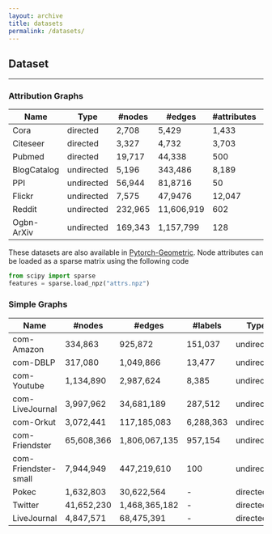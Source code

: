 ```yaml
---
layout: archive
title: datasets
permalink: /datasets/
---
```

## Dataset
---

### Attribution Graphs

| Name  | Type      | #nodes    | #edges | #attributes  | #labels | URL       | 
|-------  |---------  |---------  |---------|-----------  |---------  |---------  |
|Cora | directed|2,708|5,429|1,433| 7| [[raw]](https://linqs.soe.ucsc.edu/data)|
|Citeseer| directed|3,327|4,732|3,703| 6| [[raw]](https://linqs.soe.ucsc.edu/data)|
|Pubmed| directed|19,717|44,338|500| 3| [[raw]](https://linqs.soe.ucsc.edu/data) |
|BlogCatalog| undirected|5,196|343,486| 8,189| 6| [[raw]](https://github.com/mengzaiqiao/CAN/tree/master/data) |
|PPI| undirected|56,944|81,8716|50| 121| [[raw]](https://snap.stanford.edu/graphsage/) |
|Flickr| undirected|7,575|47,9476|12,047| 9| [[raw]](https://github.com/mengzaiqiao/CAN/tree/master/data) |
|Reddit| undirected|  232,965 |  11,606,919 | 602 | 41 | [[raw]](https://drive.google.com/drive/folders/1zycmmDES39zVlbVCYs88JTJ1Wm5FbfLz) |
|Ogbn-ArXiv| undirected| 169,343 | 1,157,799 | 128 | 40 | [[raw]](https://drive.google.com/drive/folders/1zycmmDES39zVlbVCYs88JTJ1Wm5FbfLz) |

<!--
|Facebook| undirected|4039|88234|1283| 193| [[raw]](https://snap.stanford.edu/data/ego-Facebook.html) |
|Yelp| undirected|  716847 | 6,977,410 | 300 | 100 | [[raw]](https://drive.google.com/drive/folders/1zycmmDES39zVlbVCYs88JTJ1Wm5FbfLz)|
|Twitter| directed|81306|1768149|216839| 4065| [[raw]](https://snap.stanford.edu/data/ego-Twitter.html)|
|Amazon2M| undirected| 2449029 | 61859140 | 100 | 47 | [[raw]](https://github.com/google-research/google-research/tree/master/cluster_gcn) [[raw]](https://ogb.stanford.edu/docs/nodeprop/#ogbn-products) |
|Google+| directed|107614|13673453|15907| 468| [[raw]](https://snap.stanford.edu/data/ego-Gplus.html) |
|TWeibo| directed| 2320895| 50655143| 1657| 8| [[raw]](https://www.kaggle.com/c/kddcup2012-track1) |
|MAG| directed| 59249719| 978147253| 2000| 100| [[raw]](http://ma-graph.org/rdf-dumps/) |
|MAG-SC| directed|10541560| 265219994 |2784240 | 8 | [[raw]](https://figshare.com/articles/dataset/mag_scholar/12696653)|
|Wiki |directed|2405|17981|4973| 19| [[raw]](https://github.com/thunlp/TADW/tree/master/wiki)|
!-->

These datasets are also available in [Pytorch-Geometric](https://pytorch-geometric.readthedocs.io/en/latest/modules/datasets.html#torch_geometric.datasets.AttributedGraphDataset). Node attributes can be loaded as a sparse matrix using the following code
```python
from scipy import sparse
features = sparse.load_npz("attrs.npz")
```



### Simple Graphs 
| Name    | #nodes    | #edges    | #labels | Type        | URL       | 
|-------  |---------  |---------  |---------|-----------  |---------  |
| com-Amazon |  334,863 |  925,872  |   151,037    | undirected  | [[raw]](https://snap.stanford.edu/data/com-Amazon.html) | 
| com-DBLP | 317,080  |  1,049,866  |   13,477    | undirected  | [[raw]](https://snap.stanford.edu/data/com-DBLP.html) | 
| com-Youtube | 1,134,890   | 2,987,624   | 8,385      | undirected  | [[raw]](https://snap.stanford.edu/data/com-Youtube.html) | 
|com-LiveJournal  | 3,997,962 | 34,681,189 |  287,512   |  undirected  |  [[raw]](https://snap.stanford.edu/data/com-LiveJournal.html)         | 
| com-Orkut   | 3,072,441   | 117,185,083 | 6,288,363    | undirected  | [[raw]](https://snap.stanford.edu/data/com-Orkut.html) |
|com-Friendster | 65,608,366  | 1,806,067,135 |   957,154  |  undirected  | [[raw]](https://snap.stanford.edu/data/com-Friendster.html)|
|com-Friendster-small | 7,944,949  | 447,219,610 |  100  |  undirected  | [[raw]](https://snap.stanford.edu/data/com-Friendster.html) [[raw]](https://graphvite.io/docs/latest/api/dataset.html)  |
|Pokec    | 1,632,803 | 30,622,564|    -    |   directed  |  [[raw]](https://snap.stanford.edu/data/soc-Pokec.html)        | 
|Twitter  | 41,652,230  | 1,468,365,182|    -    | directed    | [[raw]](http://law.di.unimi.it/webdata/twitter-2010/) |
|LiveJournal  | 4,847,571 | 68,475,391 |  -    |  directed  |  [[raw]](https://snap.stanford.edu/data/soc-LiveJournal1.html)          | 


<!--
| PPI |  3,890  |   76,584 | 50  | undirected  | [[raw]](https://github.com/xptree/LightNE) [[raw]](http://snap.stanford.edu/node2vec/) | 
| Blogcatalog3 |  10,312  |  333,983   | 39  | undirected  | [[raw]](https://github.com/xptree/LightNE) [[raw]](http://leitang.net/code/social-dimension/data/blogcatalog.mat) | 
| Flickr |  80,513 |  5,899,882  |   195    | undirected  | [[raw]](https://github.com/xptree/LightNE) [[raw]](http://leitang.net/code/social-dimension/data/flickr.mat) | 
| TWeibo  | 2,320,895   | 50,655,143  | 100     | directed    | [[raw]](https://www.kaggle.com/c/kddcup2012-track1) |
|In-2004  | 1,382,908 | 16,539,643|    -    |   directed  |  [[raw]](http://law.di.unimi.it/webdata/in-2004/)   | 
|DBLP     | 5,425,963 | 17,298,032|    -    |   undirected|  [[raw]](http://konect.uni-koblenz.de/networks/dblp-author)         | 
|IT-2004  | 41,291,594  | 1,135,718,909  |   -      |  directed  |  [[raw]](http://law.di.unimi.it/webdata/it-2004/) | 
|OAG | 67,768,244  | 895,368,962 |   19  |  undirected  | [[raw]](https://github.com/xptree/LightNE)  |
|UK-2007 | 105,896,555 | 3,738,733,648|    -    |   directed  |  [[raw]](http://law.di.unimi.it/webdata/uk-2007-05/)    | 
|UK-union | 133,633,040 | 5,475,109,924|    -    |   directed  |  [[raw]](http://law.di.unimi.it/webdata/uk-union-2006-06-2007-05/)     | 
|ClueWeb12| 978,408,098 | 42,574,107,469 | - | directed | [[raw]](http://law.di.unimi.it/webdata/clueweb12/) |
|ClueWeb09| 1,684,868,322| 7,939,635,651|    -    |  directed  |   [[raw]](http://www.lemurproject.org/clueweb09.php/)       | 
!-->



<!--

### Bipartite Graphs (http://konect.cc/)


| Name    |     \|U\|   |    \|V\|    |   \|E\|   | URL       | 
|-------  |---------  |---------  |---------|---------  |
|  Avito  |  27736    |  16589    | 67029   |[[raw]](https://www.kaggle.com/c/avito-context-ad-clicks/data)  |
|  AOL    |   4811647 |  1632788  | 10741954|[[raw]](http://www.ccc.ipt.pt/~ricardo/experiments/AOL_DS.html)  |
|  DBLP   |  6001     |  1524     |  29257  |[[raw]](https://github.com/clhchtcjj/BiNE/tree/master/data/dblp) |
|  Movielens-1M  |   6040        |   3706        |  1000210 |[[raw]](https://grouplens.org/datasets/movielens/) |
|  KDDCup2012  |  255170  | 1848114  | 2766394 |[[raw]](https://www.kaggle.com/c/kddcup2012-track2) |
|  Last.fm     | 359349  |  160168  | 17559531 |[[raw]](http://ocelma.net/MusicRecommendationDataset/lastfm-360K.html)  |
|  Amazon-games | 826767  |  50210 | 1324754 |[[raw]](http://deepyeti.ucsd.edu/jianmo/amazon/)  |
|  DBLP    | 6,001  | 1,308 | 29,256  | [[raw]](https://github.com/clhchtcjj/BiNE/tree/master/data/dblp) |
| Wikipedia     | 15,000  |  3,214 | 64,095  | [[raw]](https://github.com/clhchtcjj/BiNE/tree/master/data/wiki)  |
|   Pinterest   | 55,187  | 9,916  | 1,500,809  | [[raw]](https://github.com/hexiangnan/neural_collaborative_filtering/tree/master/Data) |
|   Yelp   |  31,668 | 38,048  | 1,561,406  | [[raw]](https://github.com/kuandeng/LightGCN/tree/master/Data/yelp2018) |
|  MovieLens-10M    |  69,878 | 10,677  |  10,000,054 | [[raw]](https://grouplens.org/datasets/movielens/)  |
|  Last.fm    | 359,349  | 160,168  | 17,559,530 | [[raw]](http://ocelma.net/MusicRecommendationDataset/lastfm-360K.html) |
|   MIND   | 876,956  | 97,509  | 18,149,915  | [[raw]](https://msnews.github.io/)  |
|  Netflix    | 480,189  | 17,770  | 100,480,507  | [[raw]](https://academictorrents.com/details/9b13183dc4d60676b773c9e2cd6de5e5542cee9a)|
|   Orkut   | 2,783,196  | 8,730,857  | 327,037,487  | [[raw]](https://networkrepository.com/aff-orkut-user2groups.php) |
|  MAG    | 10,541,560  | 2,784,240  |  1,095,315,106 | [[raw]](https://figshare.com/articles/dataset/mag_scholar/12696653) |





### Temporal Graphs
http://konect.cc/

http://www.sociopatterns.org/

https://snap.stanford.edu/

!-->

<!--

## Dataset Repositories
 (https://renchi.ac.cn/datasets/)
https://www.comp.hkbu.edu.hk/~db/book/community_search.html#dataset

| Name                                                                                       | Type                                   | Collected by             |
|--------------------------------------------------------------------------------------------|----------------------------------------|--------------------------|
|[SNAP](http://snap.stanford.edu/data/index.html)                                            |Graphs & Networks                       | Stanford                 |
|[LAW](http://law.di.unimi.it/datasets.php)                                                  |Graphs & Networks                       | UNIMI                    |
|[BioSNAP](http://snap.stanford.edu/biodata/index.html)                                      |Biomedical Networks                     | Stanford                 |
|[KONECT](http://konect.cc/networks/)                                                        |Graphs & Networks                       | Jérôme Kunegis           |
|[Aminer](https://www.aminer.cn/data/)                                                       |Academic Networks                       | AMiner                   |
|[UCI Network Data Repository](https://networkdata.ics.uci.edu/)                             |Graphs & Networks                       | UCI Datalab               |
|[Network Repository](https://networkrepository.com)                                         |Graphs & Networks                       | -                         |
|[Open Academic Graph](https://www.microsoft.com/en-us/research/project/open-academic-graph/)|Academic Networks                       | Microsoft                |
|[Open Graph Benchmark](https://ogb.stanford.edu/)                                           |Graphs & Networks                       | Stanford                 |
|[TuDatasets](https://chrsmrrs.github.io/datasets/)                                          |Graphs & Networks                       | Christopher Morris, etc. |
|[StreamingGraphs](https://eecs.wsu.edu/~yyao/StreamingGraphs.html)                          |Streaming Graphs                        | Yibo Yao                 |
|[ARB](https://www.cs.cornell.edu/~arb/data/)                                                |Graphs & Networks                       | Austin R. Benson         |
|[SuiteSparse Matrix Collection](https://sparse.tamu.edu/)                                   |Matrix/Graphs                           | TAMU                     |
|[Web Data Commons](http://webdatacommons.org/)                                              |Hyperlink Graphs/Web Tables/RDFa        | University of Mannheim   |
|[Yahoo Webscope Datasets](https://webscope.sandbox.yahoo.com/#datasets)                     |Graphs/Ratings/Languages/Advertising    | Yahoo                    |
|[UCI Machine Learning Repository](https://archive.ics.uci.edu/ml/datasets.php)              |Multivariate/Text/Time-Series           | UCI                      |
|[Yelp Open Dataset](https://www.yelp.com/dataset)                                           |businesses/reviews/user data            | Yelp                     |
|[Recommender Systems Datasets](https://cseweb.ucsd.edu/~jmcauley/datasets.html)             |graphs/interactions/reviews/ratings     | UCSD                     |
|[MIcrosoft News Dataset](https://msnews.github.io/)                                         |user behavior logs                      | Microsoft                |
|[Search Query Logs](https://jeffhuang.com/search_query_logs/)                               |query logs                              | Jeff Huang               |
|[AOL DS](http://www.ccc.ipt.pt/~ricardo/experiments/AOL_DS.html)                            |query logs                              | Ricardo Campos           |
|[AWS](https://registry.opendata.aws/)                            |-                             | Amazon           |
|[Kaggle Datasets](https://www.kaggle.com/datasets)                            |-                             | Kaggle           |
|[OpenML](https://www.openml.org/search?type=data&sort=runs&status=active) | - | OpenML |
|[Datasets](https://courses.cs.washington.edu/courses/cse547/19sp/data.html) | - | - |
|[Netzschleuder](https://networks.skewed.de/) | - | - |

!-->
